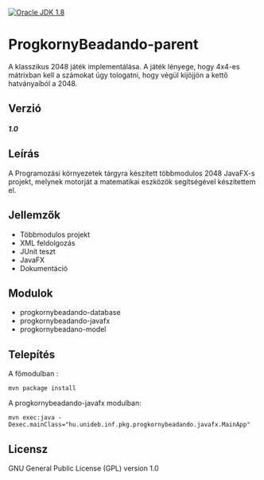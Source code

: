 
[![Oracle JDK 1.8](https://img.shields.io/badge/JDK-1.8-blue.svg?style=plastic)](http://www.oracle.com/technetwork/java/javase/downloads/index.html)

ProgkornyBeadando-parent
====
A klasszikus 2048 játék implementálása. A játék lényege, hogy 4x4-es mátrixban kell a számokat úgy tologatni, hogy végül kijöjjön a kettő hatványaiból a 2048.

Verzió
------
##### 1.0

Leírás
------
A Programozási környezetek tárgyra készített többmodulos 2048 JavaFX-s projekt, melynek motorját a matematikai eszközök segítségével készítettem el.

Jellemzők
---------
  - Többmodulos projekt
  - XML feldolgozás
  - JUnit teszt
  - JavaFX
  - Dokumentáció
  
Modulok
-------
 - progkornybeadando-database
 - progkornybeadando-javafx
 - progkornybeadano-model

Telepítés
---------
 A főmodulban  :
 ````
 mvn package install
 ````
 A progkornybeadando-javafx modulban:
  ````
 mvn exec:java -Dexec.mainClass="hu.unideb.inf.pkg.progkornybeadando.javafx.MainApp"
 ````
 
Licensz
-------

GNU General Public License (GPL) version 1.0
